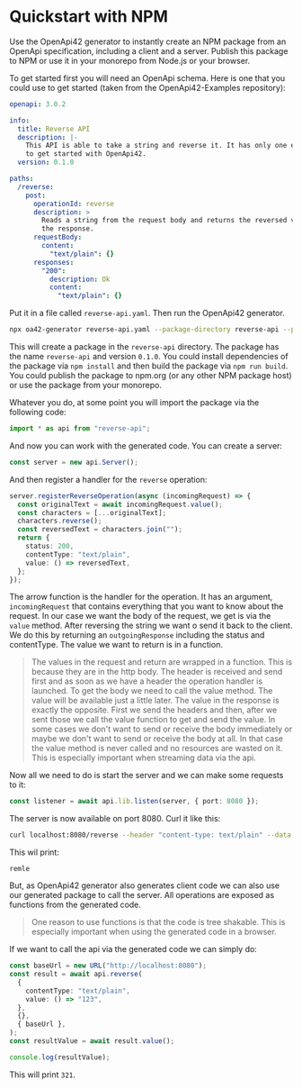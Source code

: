 # Quickstart with NPM

Use the OpenApi42 generator to instantly create an NPM package from an OpenApi specification, including a client and a server. Publish this package to NPM or use it in your monorepo from Node.js or your browser.

To get started first you will need an OpenApi schema. Here is one that you could use to get started (taken from the OpenApi42-Examples repository):

```yaml
openapi: 3.0.2

info:
  title: Reverse API
  description: |-
    This API is able to take a string and reverse it. It has only one endpoint! Use this API
    to get started with OpenApi42.
  version: 0.1.0

paths:
  /reverse:
    post:
      operationId: reverse
      description: >
        Reads a string from the request body and returns the reversed value in the body of
        the response.
      requestBody:
        content:
          "text/plain": {}
      responses:
        "200":
          description: Ok
          content:
            "text/plain": {}
```

Put it in a file called `reverse-api.yaml`. Then run the OpenApi42 generator.

```sh
npx oa42-generator reverse-api.yaml --package-directory reverse-api --package-name reverse-api --package-version 0.1.0
```

This will create a package in the `reverse-api` directory. The package has the name `reverse-api` and version `0.1.0`. You could install dependencies of the package via `npm install` and then build the package via `npm run build`. You could publish the package to npm.org (or any other NPM package host) or use the package from your monorepo.

Whatever you do, at some point you will import the package via the following code:

```ts
import * as api from "reverse-api";
```

And now you can work with the generated code. You can create a server:

```ts
const server = new api.Server();
```

And then register a handler for the `reverse` operation:

```ts
server.registerReverseOperation(async (incomingRequest) => {
  const originalText = await incomingRequest.value();
  const characters = [...originalText];
  characters.reverse();
  const reversedText = characters.join("");
  return {
    status: 200,
    contentType: "text/plain",
    value: () => reversedText,
  };
});
```

The arrow function is the handler for the operation. It has an argument, `incomingRequest` that contains everything that you want to know about the request. In our case we want the body of the request, we get is via the `value` method. After reversing the string we want o send it back to the client. We do this by returning an `outgoingResponse` including the status and contentType. The value we want to return is in a function.

> The values in the request and return are wrapped in a function. This is because they are in the http body. The header is received and send first and as soon as we have a header the operation handler is launched. To get the body we need to call the value method. The value will be available just a little later. The value in the response is exactly the opposite. First we send the headers and then, after we sent those we call the value function to get and send the value. In some cases we don't want to send or receive the body immediately or maybe we don't want to send or receive the body at all. In that case the value method is never called and no resources are wasted on it. This is especially important when streaming data via the api.

Now all we need to do is start the server and we can make some requests to it:

```ts
const listener = await api.lib.listen(server, { port: 8080 });
```

The server is now available on port 8080. Curl it like this:

```sh
curl localhost:8080/reverse --header "content-type: text/plain" --data elmer
```

This wil print:

```
remle
```

But, as OpenApi42 generator also generates client code we can also use our generated package to call the server. All operations are exposed as functions from the generated code.

> One reason to use functions is that the code is tree shakable. This is especially important when using the generated code in a browser.

If we want to call the api via the generated code we can simply do:

```ts
const baseUrl = new URL("http://localhost:8080");
const result = await api.reverse(
  {
    contentType: "text/plain",
    value: () => "123",
  },
  {},
  { baseUrl },
);
const resultValue = await result.value();

console.log(resultValue);
```

This will print `321`.
